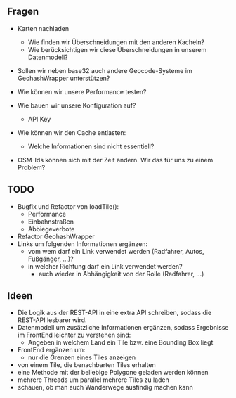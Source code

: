Fragen
--
- Karten nachladen 
    - Wie finden wir Überschneidungen mit den anderen Kacheln?
    - Wie berücksichtigen wir diese Überschneidungen in unserem Datenmodell?
 - Sollen wir neben base32 auch andere Geocode-Systeme im GeohashWrapper unterstützen?
 - Wie können wir unsere Performance testen?
 - Wie bauen wir unsere Konfiguration auf?
    - API Key
 - Wie können wir den Cache entlasten:
    - Welche Informationen sind nicht essentiell?
    
 - OSM-Ids können sich mit der Zeit ändern. Wir das für uns zu einem Problem?

TODO
--
-  Bugfix und Refactor von loadTile():
    - Performance
    - Einbahnstraßen
    - Abbiegeverbote    
- Refactor GeohashWrapper
- Links um folgenden Informationen ergänzen:
    - vom wem darf ein Link verwendet werden (Radfahrer, Autos, Fußgänger, ...)?
    - in welcher Richtung darf ein Link verwendet werden?
        - auch wieder in Abhängigkeit von der Rolle (Radfahrer, ...)


Ideen
--
- Die Logik aus der REST-API in eine extra API schreiben, sodass die REST-API lesbarer wird.
- Datenmodell um zusätzliche Informationen ergänzen, sodass Ergebnisse im FrontEnd leichter zu verstehen sind:
    - Angeben in welchem Land ein Tile bzw. eine Bounding Box liegt
- FrontEnd ergänzen um:
    - nur die Grenzen eines Tiles anzeigen
 - von einem Tile, die benachbarten Tiles erhalten
 - eine Methode mit der beliebige Polygone geladen werden können
 - mehrere Threads um parallel mehrere Tiles zu laden
 - schauen, ob man auch Wanderwege ausfindig machen kann


